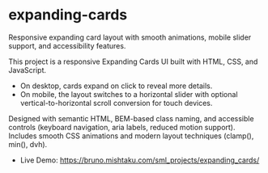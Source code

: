 # expanding-cards
Responsive expanding card layout with smooth animations, mobile slider support, and accessibility features.

This project is a responsive Expanding Cards UI built with HTML, CSS, and JavaScript.

- On desktop, cards expand on click to reveal more details.
- On mobile, the layout switches to a horizontal slider with optional vertical-to-horizontal scroll conversion for touch devices.

Designed with semantic HTML, BEM-based class naming, and accessible controls (keyboard navigation, aria labels, reduced motion support).
Includes smooth CSS animations and modern layout techniques (clamp(), min(), dvh).

- Live Demo: https://bruno.mishtaku.com/sml_projects/expanding_cards/
